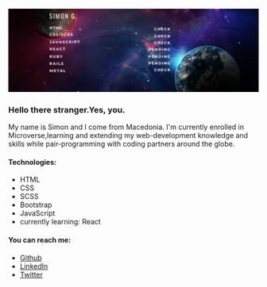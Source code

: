 ![Simon Delivery](./Screen.png)

### Hello there stranger.Yes, you.

My name is Simon and I come from Macedonia. I'm currently enrolled in Microverse,learning and extending 
my web-development knowledge and skills while pair-programming with coding partners around the globe.

#### Technologies: 
 - HTML
 - CSS
 - SCSS
 - Bootstrap
 - JavaScript
 - currently learning: React

#### You can reach me:
- [Github](https://github.com/SimonGrchevski)
- [LinkedIn](https://www.linkedin.com/in/simon-grchevski-682935209/)
- [Twitter](https://twitter.com/grchevski)

<!--
**SimonGrchevski/SimonGrchevski** is a ✨ _special_ ✨ repository because its `README.md` (this file) appears on your GitHub profile.

Here are some ideas to get you started:

- 🔭 I’m currently working on ...
- 🌱 I’m currently learning ...
- 👯 I’m looking to collaborate on ...
- 🤔 I’m looking for help with ...
- 💬 Ask me about ...
- 📫 How to reach me: ...
- 😄 Pronouns: ...
- ⚡ Fun fact: ...
-->
